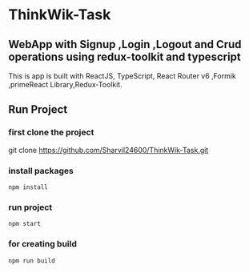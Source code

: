 # ThinkWik-Task

## WebApp with Signup ,Login ,Logout and Crud operations using redux-toolkit and typescript

This is app  is built with ReactJS, TypeScript, React Router v6 ,Formik ,primeReact Library,Redux-Toolkit.

## Run Project
### first clone the project 
git clone  https://github.com/Sharvil24600/ThinkWik-Task.git
### install packages
    npm install
### run project
    npm start
### for creating build
    npm run build
